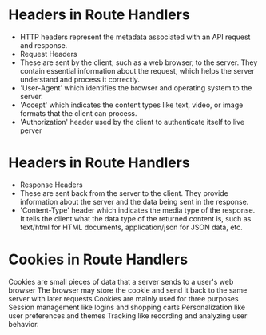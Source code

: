 # Headers in Route Handlers

* HTTP headers represent the metadata associated with an API request and response.
* Request Headers
* These are sent by the client, such as a web browser, to the server. They contain essential information about the request, which helps the server understand and process it correctly.
* 'User-Agent' which identifies the browser and operating system to the server.
* 'Accept' which indicates the content types like text, video, or image formats that the client can process.
* 'Authorization' header used by the client to authenticate itself to live perver


# Headers in Route Handlers

* Response Headers
* These are sent back from the server to the client. They provide information about the server and the data being sent in the response.
* 'Content-Type' header which indicates the media type of the response. It tells the client what the data type of the returned content is, such as text/html for HTML documents, application/json for JSON data, etc.


# Cookies in Route Handlers
Cookies are small pieces of data that a server sends to a user's web browser
The browser may store the cookie and send it back to the same server with later requests
Cookies are mainly used for three purposes
Session management like logins and shopping carts
Personalization like user preferences and themes
Tracking like recording and analyzing user behavior.
